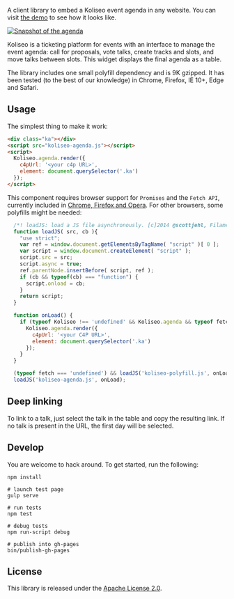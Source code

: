 A client library to embed a Koliseo event agenda in any website. You can visit [the demo](http://icoloma.github.io/koliseo-agenda) to see how it looks like.

[![Snapshot of the agenda](http://icoloma.github.io/koliseo-agenda/agenda-screenshot.png)](http://icoloma.github.io/koliseo-agenda)

Koliseo is a ticketing platform for events with an interface to manage the event agenda: call for proposals, vote talks, create tracks and slots, and move talks between slots. This widget displays the final agenda as a table.

The library includes one small polyfill dependency and is 9K gzipped. It has been tested (to the best of our knowledge) in Chrome, Firefox, IE 10+, Edge and Safari.

## Usage

The simplest thing to make it work:

```html
<div class="ka"></div>
<script src="koliseo-agenda.js"></script>
<script>
  Koliseo.agenda.render({
    c4pUrl: '<your c4p URL>',
    element: document.querySelector('.ka')
  });
</script>
```

This component requires browser support for `Promises` and the `Fetch API`, currently included in [Chrome, Firefox and Opera](http://caniuse.com/#feat=fetch). For other browsers, some polyfills might be needed:

```JavaScript
  /*! loadJS: load a JS file asynchronously. [c]2014 @scottjehl, Filament Group, Inc. (Based on http://goo.gl/REQGQ by Paul Irish). Licensed MIT */
  function loadJS( src, cb ){
    "use strict";
    var ref = window.document.getElementsByTagName( "script" )[ 0 ];
    var script = window.document.createElement( "script" );
    script.src = src;
    script.async = true;
    ref.parentNode.insertBefore( script, ref );
    if (cb && typeof(cb) === "function") {
      script.onload = cb;
    }
    return script;
  }

  function onLoad() {
    if (typeof Koliseo !== 'undefined' && Koliseo.agenda && typeof fetch !== 'undefined') {
      Koliseo.agenda.render({
        c4pUrl: '<your C4P URL>',
        element: document.querySelector('.ka')
      });
    }
  }

  (typeof fetch === 'undefined') && loadJS('koliseo-polyfill.js', onLoad);
  loadJS('koliseo-agenda.js', onLoad);
```

## Deep linking

To link to a talk, just select the talk in the table and copy the resulting link. If no talk is present in the URL, the first day will be selected.

## Develop

You are welcome to hack around. To get started, run the following:

```
npm install

# launch test page
gulp serve

# run tests
npm test

# debug tests
npm run-script debug

# publish into gh-pages
bin/publish-gh-pages
```

## License

This library is released under the [Apache License 2.0](http://www.apache.org/licenses/LICENSE-2.0).
